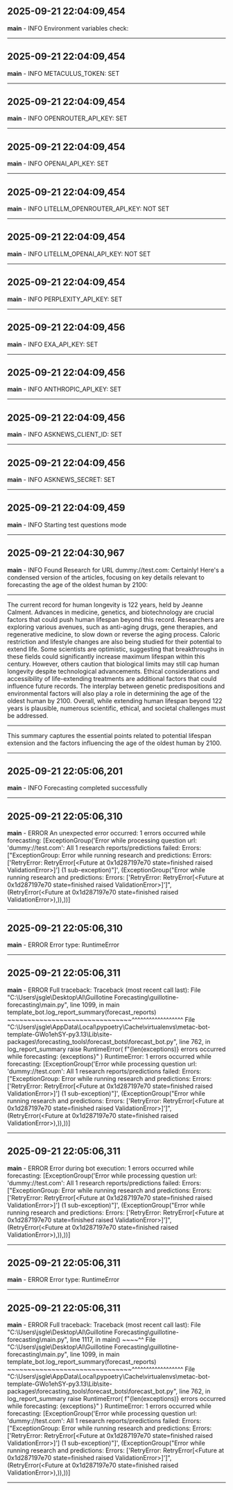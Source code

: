 ## 2025-09-21 22:04:09,454
__main__ - INFO
Environment variables check:

---

## 2025-09-21 22:04:09,454
__main__ - INFO
METACULUS_TOKEN: SET

---

## 2025-09-21 22:04:09,454
__main__ - INFO
OPENROUTER_API_KEY: SET

---

## 2025-09-21 22:04:09,454
__main__ - INFO
OPENAI_API_KEY: SET

---

## 2025-09-21 22:04:09,454
__main__ - INFO
LITELLM_OPENROUTER_API_KEY: NOT SET

---

## 2025-09-21 22:04:09,454
__main__ - INFO
LITELLM_OPENAI_API_KEY: NOT SET

---

## 2025-09-21 22:04:09,454
__main__ - INFO
PERPLEXITY_API_KEY: SET

---

## 2025-09-21 22:04:09,456
__main__ - INFO
EXA_API_KEY: SET

---

## 2025-09-21 22:04:09,456
__main__ - INFO
ANTHROPIC_API_KEY: SET

---

## 2025-09-21 22:04:09,456
__main__ - INFO
ASKNEWS_CLIENT_ID: SET

---

## 2025-09-21 22:04:09,456
__main__ - INFO
ASKNEWS_SECRET: SET

---

## 2025-09-21 22:04:09,459
__main__ - INFO
Starting test questions mode

---

## 2025-09-21 22:04:30,967
__main__ - INFO
Found Research for URL dummy://test.com:
Certainly! Here's a condensed version of the articles, focusing on key details relevant to forecasting the age of the oldest human by 2100:

---

The current record for human longevity is 122 years, held by Jeanne Calment. Advances in medicine, genetics, and biotechnology are crucial factors that could push human lifespan beyond this record. Researchers are exploring various avenues, such as anti-aging drugs, gene therapies, and regenerative medicine, to slow down or reverse the aging process. Caloric restriction and lifestyle changes are also being studied for their potential to extend life. Some scientists are optimistic, suggesting that breakthroughs in these fields could significantly increase maximum lifespan within this century. However, others caution that biological limits may still cap human longevity despite technological advancements. Ethical considerations and accessibility of life-extending treatments are additional factors that could influence future records. The interplay between genetic predispositions and environmental factors will also play a role in determining the age of the oldest human by 2100. Overall, while extending human lifespan beyond 122 years is plausible, numerous scientific, ethical, and societal challenges must be addressed.

--- 

This summary captures the essential points related to potential lifespan extension and the factors influencing the age of the oldest human by 2100.

---

## 2025-09-21 22:05:06,201
__main__ - INFO
Forecasting completed successfully

---

## 2025-09-21 22:05:06,310
__main__ - ERROR
An unexpected error occurred: 1 errors occurred while forecasting: [ExceptionGroup('Error while processing question url: \'dummy://test.com\': All 1 research reports/predictions failed: Errors: ["ExceptionGroup: Error while running research and predictions: Errors: [\'RetryError: RetryError[<Future at 0x1d287197e70 state=finished raised ValidationError>]\'] (1 sub-exception)"]', (ExceptionGroup("Error while running research and predictions: Errors: ['RetryError: RetryError[<Future at 0x1d287197e70 state=finished raised ValidationError>]']", (RetryError(<Future at 0x1d287197e70 state=finished raised ValidationError>),)),))]

---

## 2025-09-21 22:05:06,310
__main__ - ERROR
Error type: RuntimeError

---

## 2025-09-21 22:05:06,311
__main__ - ERROR
Full traceback: Traceback (most recent call last):
  File "C:\Users\jsgle\Desktop\AI\Guillotine Forecasting\guillotine-forecasting\main.py", line 1099, in main
    template_bot.log_report_summary(forecast_reports)
    ~~~~~~~~~~~~~~~~~~~~~~~~~~~~~~~^^^^^^^^^^^^^^^^^^
  File "C:\Users\jsgle\AppData\Local\pypoetry\Cache\virtualenvs\metac-bot-template-GWo1ehSY-py3.13\Lib\site-packages\forecasting_tools\forecast_bots\forecast_bot.py", line 762, in log_report_summary
    raise RuntimeError(
        f"{len(exceptions)} errors occurred while forecasting: {exceptions}"
    )
RuntimeError: 1 errors occurred while forecasting: [ExceptionGroup('Error while processing question url: \'dummy://test.com\': All 1 research reports/predictions failed: Errors: ["ExceptionGroup: Error while running research and predictions: Errors: [\'RetryError: RetryError[<Future at 0x1d287197e70 state=finished raised ValidationError>]\'] (1 sub-exception)"]', (ExceptionGroup("Error while running research and predictions: Errors: ['RetryError: RetryError[<Future at 0x1d287197e70 state=finished raised ValidationError>]']", (RetryError(<Future at 0x1d287197e70 state=finished raised ValidationError>),)),))]


---

## 2025-09-21 22:05:06,311
__main__ - ERROR
Error during bot execution: 1 errors occurred while forecasting: [ExceptionGroup('Error while processing question url: \'dummy://test.com\': All 1 research reports/predictions failed: Errors: ["ExceptionGroup: Error while running research and predictions: Errors: [\'RetryError: RetryError[<Future at 0x1d287197e70 state=finished raised ValidationError>]\'] (1 sub-exception)"]', (ExceptionGroup("Error while running research and predictions: Errors: ['RetryError: RetryError[<Future at 0x1d287197e70 state=finished raised ValidationError>]']", (RetryError(<Future at 0x1d287197e70 state=finished raised ValidationError>),)),))]

---

## 2025-09-21 22:05:06,311
__main__ - ERROR
Error type: RuntimeError

---

## 2025-09-21 22:05:06,311
__main__ - ERROR
Full traceback: Traceback (most recent call last):
  File "C:\Users\jsgle\Desktop\AI\Guillotine Forecasting\guillotine-forecasting\main.py", line 1117, in <module>
    main()
    ~~~~^^
  File "C:\Users\jsgle\Desktop\AI\Guillotine Forecasting\guillotine-forecasting\main.py", line 1099, in main
    template_bot.log_report_summary(forecast_reports)
    ~~~~~~~~~~~~~~~~~~~~~~~~~~~~~~~^^^^^^^^^^^^^^^^^^
  File "C:\Users\jsgle\AppData\Local\pypoetry\Cache\virtualenvs\metac-bot-template-GWo1ehSY-py3.13\Lib\site-packages\forecasting_tools\forecast_bots\forecast_bot.py", line 762, in log_report_summary
    raise RuntimeError(
        f"{len(exceptions)} errors occurred while forecasting: {exceptions}"
    )
RuntimeError: 1 errors occurred while forecasting: [ExceptionGroup('Error while processing question url: \'dummy://test.com\': All 1 research reports/predictions failed: Errors: ["ExceptionGroup: Error while running research and predictions: Errors: [\'RetryError: RetryError[<Future at 0x1d287197e70 state=finished raised ValidationError>]\'] (1 sub-exception)"]', (ExceptionGroup("Error while running research and predictions: Errors: ['RetryError: RetryError[<Future at 0x1d287197e70 state=finished raised ValidationError>]']", (RetryError(<Future at 0x1d287197e70 state=finished raised ValidationError>),)),))]


---

